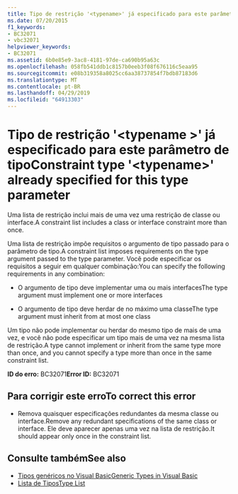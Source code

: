 ```yaml
---
title: Tipo de restrição '<typename>' já especificado para este parâmetro de tipo
ms.date: 07/20/2015
f1_keywords:
- BC32071
- vbc32071
helpviewer_keywords:
- BC32071
ms.assetid: 6b0e85e9-3ac8-4181-97de-ca690b95a63c
ms.openlocfilehash: 058fb541ddb1c8157b0eeb3f08f676116c5eaa95
ms.sourcegitcommit: e08b319358a8025cc6aa38737854f7bdb87183d6
ms.translationtype: MT
ms.contentlocale: pt-BR
ms.lasthandoff: 04/29/2019
ms.locfileid: "64913303"
---
```

# <a name="constraint-type-typename-already-specified-for-this-type-parameter"></a><span data-ttu-id="2db21-102">Tipo de restrição '\<typename >' já especificado para este parâmetro de tipo</span><span class="sxs-lookup"><span data-stu-id="2db21-102">Constraint type '\<typename>' already specified for this type parameter</span></span>
<span data-ttu-id="2db21-103">Uma lista de restrição inclui mais de uma vez uma restrição de classe ou interface.</span><span class="sxs-lookup"><span data-stu-id="2db21-103">A constraint list includes a class or interface constraint more than once.</span></span>  
  
 <span data-ttu-id="2db21-104">Uma lista de restrição impõe requisitos o argumento de tipo passado para o parâmetro de tipo.</span><span class="sxs-lookup"><span data-stu-id="2db21-104">A constraint list imposes requirements on the type argument passed to the type parameter.</span></span> <span data-ttu-id="2db21-105">Você pode especificar os requisitos a seguir em qualquer combinação:</span><span class="sxs-lookup"><span data-stu-id="2db21-105">You can specify the following requirements in any combination:</span></span>  
  
- <span data-ttu-id="2db21-106">O argumento de tipo deve implementar uma ou mais interfaces</span><span class="sxs-lookup"><span data-stu-id="2db21-106">The type argument must implement one or more interfaces</span></span>  
  
- <span data-ttu-id="2db21-107">O argumento de tipo deve herdar de no máximo uma classe</span><span class="sxs-lookup"><span data-stu-id="2db21-107">The type argument must inherit from at most one class</span></span>  
  
 <span data-ttu-id="2db21-108">Um tipo não pode implementar ou herdar do mesmo tipo de mais de uma vez, e você não pode especificar um tipo mais de uma vez na mesma lista de restrição.</span><span class="sxs-lookup"><span data-stu-id="2db21-108">A type cannot implement or inherit from the same type more than once, and you cannot specify a type more than once in the same constraint list.</span></span>  
  
 <span data-ttu-id="2db21-109">**ID do erro:** BC32071</span><span class="sxs-lookup"><span data-stu-id="2db21-109">**Error ID:** BC32071</span></span>  
  
## <a name="to-correct-this-error"></a><span data-ttu-id="2db21-110">Para corrigir este erro</span><span class="sxs-lookup"><span data-stu-id="2db21-110">To correct this error</span></span>  
  
- <span data-ttu-id="2db21-111">Remova quaisquer especificações redundantes da mesma classe ou interface.</span><span class="sxs-lookup"><span data-stu-id="2db21-111">Remove any redundant specifications of the same class or interface.</span></span> <span data-ttu-id="2db21-112">Ele deve aparecer apenas uma vez na lista de restrição.</span><span class="sxs-lookup"><span data-stu-id="2db21-112">It should appear only once in the constraint list.</span></span>  
  
## <a name="see-also"></a><span data-ttu-id="2db21-113">Consulte também</span><span class="sxs-lookup"><span data-stu-id="2db21-113">See also</span></span>

- [<span data-ttu-id="2db21-114">Tipos genéricos no Visual Basic</span><span class="sxs-lookup"><span data-stu-id="2db21-114">Generic Types in Visual Basic</span></span>](../../visual-basic/programming-guide/language-features/data-types/generic-types.md)
- [<span data-ttu-id="2db21-115">Lista de Tipos</span><span class="sxs-lookup"><span data-stu-id="2db21-115">Type List</span></span>](../../visual-basic/language-reference/statements/type-list.md)
